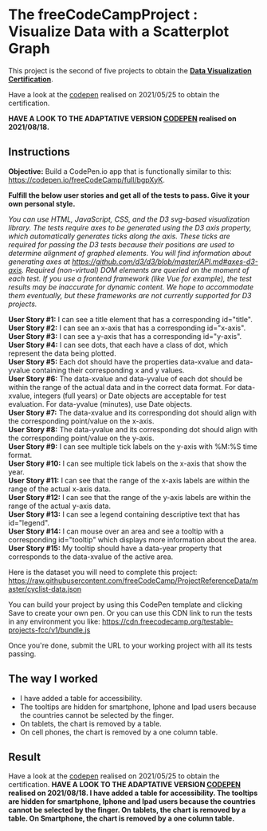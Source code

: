 # The freeCodeCampProject : Visualize Data with a Scatterplot Graph
This project is the second of five projects to obtain the [**Data Visualization Certification**](https://www.freecodecamp.org/certification/fcc3ab085a4-3e2d-4160-a445-50914111cc0d/data-visualization).  

Have a look at the [codepen](https://codepen.io/s-manguy/full/oNZwbev) realised on 2021/05/25 to obtain the certification.  

**HAVE A LOOK TO THE ADAPTATIVE VERSION [CODEPEN](https://codepen.io/s-manguy/full/eYWwdrp) realised on 2021/08/18.** 


## Instructions
**Objective:** Build a CodePen.io app that is functionally similar to this: https://codepen.io/freeCodeCamp/full/bgpXyK.  

**Fulfill the below user stories and get all of the tests to pass. Give it your own personal style.**

*You can use HTML, JavaScript, CSS, and the D3 svg-based visualization library. The tests require axes to be generated using the D3 axis property, which automatically generates ticks along the axis. These ticks are required for passing the D3 tests because their positions are used to determine alignment of graphed elements. You will find information about generating axes at https://github.com/d3/d3/blob/master/API.md#axes-d3-axis. Required (non-virtual) DOM elements are queried on the moment of each test. If you use a frontend framework (like Vue for example), the test results may be inaccurate for dynamic content. We hope to accommodate them eventually, but these frameworks are not currently supported for D3 projects.*  

**User Story #1:** I can see a title element that has a corresponding id="title".  
**User Story #2:** I can see an x-axis that has a corresponding id="x-axis".  
**User Story #3:** I can see a y-axis that has a corresponding id="y-axis".  
**User Story #4:** I can see dots, that each have a class of dot, which represent the data being plotted.  
**User Story #5:** Each dot should have the properties data-xvalue and data-yvalue containing their corresponding x and y values.  
**User Story #6:** The data-xvalue and data-yvalue of each dot should be within the range of the actual data and in the correct data format. For data-xvalue, integers (full years) or Date objects are acceptable for test evaluation. For data-yvalue (minutes), use Date objects.  
**User Story #7:** The data-xvalue and its corresponding dot should align with the corresponding point/value on the x-axis.  
**User Story #8:** The data-yvalue and its corresponding dot should align with the corresponding point/value on the y-axis.  
**User Story #9:** I can see multiple tick labels on the y-axis with %M:%S time format.  
**User Story #10:** I can see multiple tick labels on the x-axis that show the year.  
**User Story #11:** I can see that the range of the x-axis labels are within the range of the actual x-axis data.  
**User Story #12:** I can see that the range of the y-axis labels are within the range of the actual y-axis data.  
**User Story #13:** I can see a legend containing descriptive text that has id="legend".  
**User Story #14:** I can mouse over an area and see a tooltip with a corresponding id="tooltip" which displays more information about the area.  
**User Story #15:** My tooltip should have a data-year property that corresponds to the data-xvalue of the active area.  

Here is the dataset you will need to complete this project: https://raw.githubusercontent.com/freeCodeCamp/ProjectReferenceData/master/cyclist-data.json  

You can build your project by using this CodePen template and clicking Save to create your own pen. Or you can use this CDN link to run the tests in any environment you like: https://cdn.freecodecamp.org/testable-projects-fcc/v1/bundle.js  

Once you're done, submit the URL to your working project with all its tests passing. 

## The way I worked
* I have added a table for accessibility. 
* The tooltips are hidden for smartphone, Iphone and Ipad users because the countries cannot be selected by the finger. 
* On tablets, the chart is removed by a table.
* On cell phones, the chart is removed by a one column table.

## Result
Have a look at the [codepen](https://codepen.io/s-manguy/full/oNZwbev) realised on 2021/05/25 to obtain the certification.
**HAVE A LOOK TO THE ADAPTATIVE VERSION [CODEPEN](https://codepen.io/s-manguy/full/eYWwdrp) realised on 2021/08/18. I have added a table for accessibility. The tooltips are hidden for smartphone, Iphone and Ipad users because the countries cannot be selected by the finger. On tablets, the chart is removed by a table. On Smartphone, the chart is removed by a one column table.**
